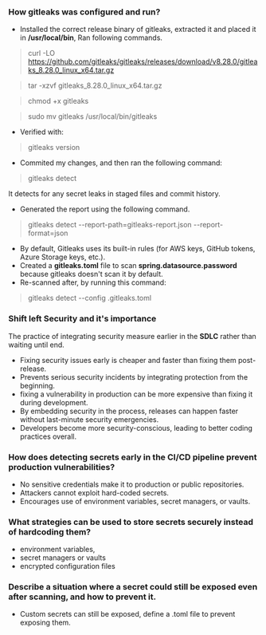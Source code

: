 ### How gitleaks was configured and run?

- Installed the correct release binary of gitleaks, extracted it and placed it in **/usr/local/bin**, Ran following commands.
> curl -LO https://github.com/gitleaks/gitleaks/releases/download/v8.28.0/gitleaks_8.28.0_linux_x64.tar.gz

> tar -xzvf gitleaks_8.28.0_linux_x64.tar.gz

> chmod +x gitleaks

> sudo mv gitleaks /usr/local/bin/gitleaks

- Verified with:
> gitleaks version

- Commited my changes, and then ran the following command:
> gitleaks detect

It detects for any secret leaks in staged files and commit history.

- Generated the report using the following command.
> gitleaks detect --report-path=gitleaks-report.json --report-format=json

- By default, Gitleaks uses its built-in rules (for AWS keys, GitHub tokens, Azure Storage keys, etc.).
- Created a **gitleaks.toml** file to scan **spring.datasource.password** because gitleaks doesn't scan it by default.
- Re-scanned after, by running this command:
> gitleaks detect --config .gitleaks.toml

### Shift left Security and it's importance

The practice of integrating security measure earlier in the **SDLC** rather than waiting until 
end.

- Fixing security issues early is cheaper and faster than fixing them post-release.
- Prevents serious security incidents by integrating protection from the beginning.
- fixing a vulnerability in production can be more expensive than fixing it during development.
- By embedding security in the process, releases can happen faster without last-minute security emergencies.
- Developers become more security-conscious, leading to better coding practices overall.

### How does detecting secrets early in the CI/CD pipeline prevent production vulnerabilities?

- No sensitive credentials make it to production or public repositories.
- Attackers cannot exploit hard-coded secrets.
- Encourages use of environment variables, secret managers, or vaults.

### What strategies can be used to store secrets securely instead of hardcoding them?

- environment variables, 
- secret managers or vaults 
- encrypted configuration files

### Describe a situation where a secret could still be exposed even after scanning, and how to prevent it.

- Custom secrets can still be exposed, define a .toml file to prevent exposing them.



